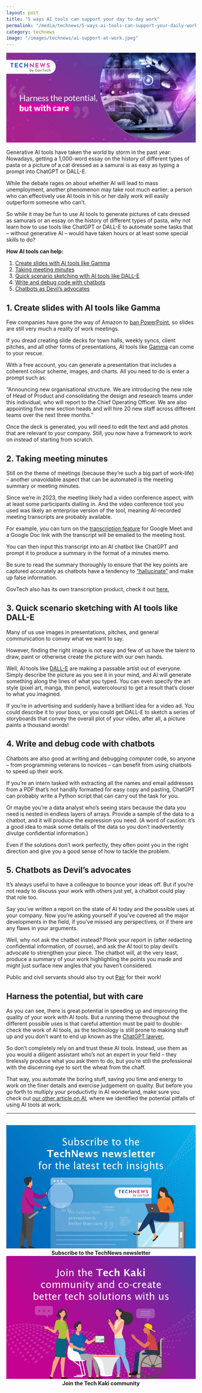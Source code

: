 ```yaml
---
layout: post
title: "5 ways AI tools can support your day to day work"
permalink: "/media/technews/5-ways-ai-tools-can-support-your-daily-work"
category: technews
image: "/images/technews/ai-support-at-work.jpeg"
---
```


![Virtual Doctor](/images/technews/ai-support-at-work.jpeg)

Generative AI tools have taken the world by storm in the past year: Nowadays, getting a 1,000-word essay on the history of different types of pasta or a picture of a cat dressed as a samurai is as easy as typing a prompt into ChatGPT or DALL-E. 

While the debate rages on about whether AI will lead to mass unemployment, another phenomenon may take root much earlier: a person who can effectively use AI tools in his or her daily work will easily outperform someone who can’t. 

So while it may be fun to use AI tools to generate pictures of cats dressed as samurais or an essay on the history of different types of pasta, why not learn how to use tools like ChatGPT or DALL-E to automate some tasks that – without generative AI – would have taken hours or at least some special skills to do? 

**How AI tools can help:**
1. [Create slides with AI tools like Gamma](/media/technews/5-ways-ai-tools-can-support-your-daily-work#1-create-slides-with-ai-tools-like-gamma)
2. [Taking meeting minutes](/media/technews/5-ways-ai-tools-can-support-your-daily-work#2-taking-meeting-minutes)
3. [Quick scenario sketching with AI tools like DALL-E](/media/technews/5-ways-ai-tools-can-support-your-daily-work#3-quick-scenario-sketching-with-ai-tools-like-dall-e)
4. [Write and debug code with chatbots](/media/technews/5-ways-ai-tools-can-support-your-daily-work#4-write-and-debug-code-with-chatbots)
5. [Chatbots as Devil’s advocates](/media/technews/5-ways-ai-tools-can-support-your-daily-work#5-chatbots-as-devils-advocates)

## 1. Create slides with AI tools like Gamma
Few companies have gone the way of Amazon to [ban PowerPoint](https://www.forbes.com/sites/quora/2018/08/22/jeff-bezos-banned-powerpoint-presentations-at-amazon-meetings-heres-what-replaced-them/?sh=75a3fe063b5f), so slides are still very much a reality of work meetings. 

If you dread creating slide decks for town halls, weekly syncs, client pitches, and all other forms of presentations, AI tools like [Gamma](https://gamma.app) can come to your rescue. 

With a free account, you can generate a presentation that includes a coherent colour scheme, images, and charts. All you need to do is enter a prompt such as:

“Announcing new organisational structure. We are introducing the new role of Head of Product and consolidating the design and research teams under this individual, who will report to the Chief Operating Officer. We are also appointing five new section heads and will hire 20 new staff across different teams over the next three months.”

Once the deck is generated, you will need to edit the text and add photos that are relevant to your company. Still, you now have a framework to work on instead of starting from scratch. 

## 2. Taking meeting minutes
Still on the theme of meetings (because they’re such a big part of work-life) – another unavoidable aspect that can be automated is the meeting summary or meeting minutes. 

Since we’re in 2023, the meeting likely had a video conference aspect, with at least some participants dialling in. And the video conference tool you used was likely an enterprise version of the tool, meaning AI-recorded meeting transcripts are probably available. 

For example, you can turn on the [transcription feature](https://support.google.com/a/answer/12076932?sjid=14814772003770671259-NA) for Google Meet and a Google Doc link with the transcript will be emailed to the meeting host. 

You can then input this transcript into an AI chatbot like ChatGPT and prompt it to produce a summary in the format of a minutes memo. 

Be sure to read the summary thoroughly to ensure that the key points are captured accurately as chatbots have a tendency to [“hallucinate”](https://www.nytimes.com/2023/05/01/business/ai-chatbots-hallucination.html) and make up false information. 

GovTech also has its own transcription product, check it out [here.](https://www.developer.tech.gov.sg/products/categories/productivity-tools/transcribe/overview.html) 
 
## 3. Quick scenario sketching with AI tools like DALL-E
Many of us use images in presentations, pitches, and general communication to convey what we want to say. 

However, finding the right image is not easy and few of us have the talent to draw, paint or otherwise create the picture with our own hands. 

Well, AI tools like [DALL-E](https://www.bing.com/create) are making a passable artist out of everyone. Simply describe the picture as you see it in your mind, and AI will generate something along the lines of what you typed. You can even specify the art style (pixel art, manga, thin pencil, watercolours) to get a result that’s closer to what you imagined. 

If you’re in advertising and suddenly have a brilliant idea for a video ad. You could describe it to your boss, or you could get DALL-E to sketch a series of storyboards that convey the overall plot of your video, after all, a picture paints a thousand words!

## 4. Write and debug code with chatbots
Chatbots are also good at writing and debugging computer code, so anyone – from programming veterans to novices – can benefit from using chatbots to speed up their work. 

If you’re an intern tasked with extracting all the names and email addresses from a PDF that’s not handily formatted for easy copy and pasting, ChatGPT can probably write a Python script that can carry out the task for you. 

Or maybe you’re a data analyst who’s seeing stars because the data you need is nested in endless layers of arrays. Provide a sample of the data to a chatbot, and it will produce the expression you need. (A word of caution: it’s a good idea to mask some details of the data so you don’t inadvertently divulge confidential information.)

Even if the solutions don’t work perfectly, they often point you in the right direction and give you a good sense of how to tackle the problem. 

## 5. Chatbots as Devil’s advocates
It’s always useful to have a colleague to bounce your ideas off. But if you’re not ready to discuss your work with others just yet, a chatbot could play that role too. 

Say you’ve written a report on the state of AI today and the possible uses at your company. Now you’re asking yourself if you’ve covered all the major developments in the field, if you’ve missed any perspectives, or if there are any flaws in your arguments. 

Well, why not ask the chatbot instead? Plonk your report in (after redacting confidential information, of course), and ask the AI tool to play devil’s advocate to strengthen your piece. The chatbot will, at the very least, produce a summary of your work highlighting the points you made and might just surface new angles that you haven’t considered. 

Public and civil servants should also try out [Pair](https://www.straitstimes.com/singapore/4000-civil-servants-using-government-pair-chatbot-for-writing-coding) for their work!

## Harness the potential, but with care
As you can see, there is great potential in speeding up and improving the quality of your work with AI tools. But a running theme throughout the different possible uses is that careful attention must be paid to double-check the work of AI tools, as the technology is still prone to making stuff up and you don’t want to end up known as the [ChatGPT lawyer.](https://www.nytimes.com/2023/06/08/nyregion/lawyer-chatgpt-sanctions.html) 

So don’t completely rely on and trust these AI tools. Instead, use them as you would a diligent assistant who’s not an expert in your field – they tirelessly produce what you ask them to do, but you’re still the professional with the discerning eye to sort the wheat from the chaff. 

That way, you automate the boring stuff, saving you time and energy to work on the finer details and exercise judgement on quality. But before you go forth to multiply your productivtiy in AI wonderland, make sure you check out [our other article on AI](https://www.tech.gov.sg/media/technews/generative-ai-where-can-it-go-wrong), where we identified the potential pitfalls of using AI tools at work. 

---
<br>

<div class="row">
  <div class="col" style="text-align: center">
    <a href="https://go.gov.sg/tnblog-to-tnsub" target="_blank">	 	    
      <img src="/images/technews/TN_footer.png" alt="Subscribe to the TechNews newsletter" /></a>
    <figcaption><b>Subscribe to the TechNews newsletter</b></figcaption>
  </div>

  <div class="col" style="text-align: center">
    <a href="https://go.gov.sg/tnblog-to-tkcommunity" target="_blank">		  
      <img src="/images/technews/TK_footer.png" alt="Join the Tech Kaki community" /></a>
    <figcaption><b>Join the Tech Kaki community</b></figcaption>
  </div>
